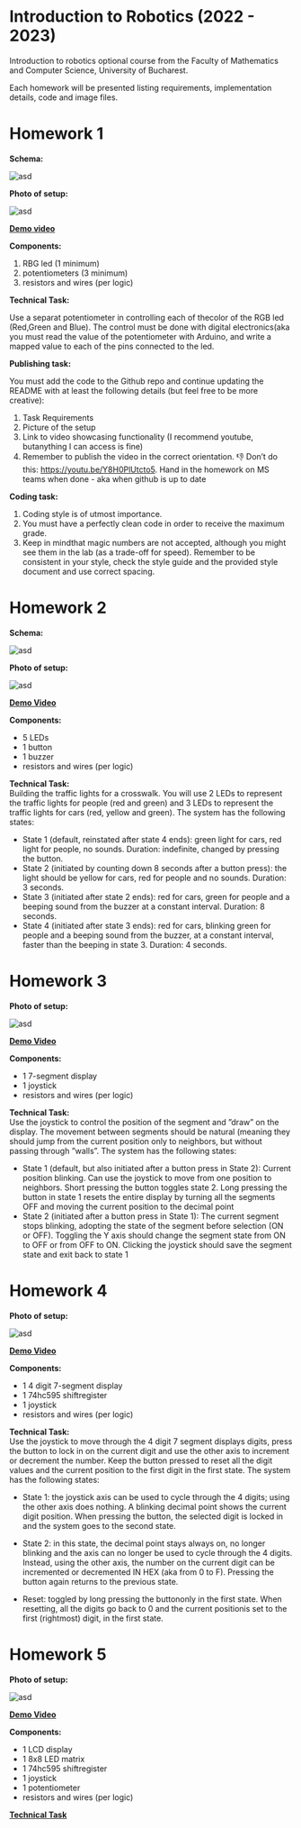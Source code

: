 # Introduction to Robotics (2022 - 2023)
Introduction to robotics optional course from the Faculty of Mathematics and Computer Science, University of Bucharest.

Each homework will be presented listing requirements, implementation details, code and image files.

# Homework 1

**Schema:**

![asd](/Homework/H1/H1-schema.jpg)

**Photo of setup:**

![asd](/Homework/H1/H1-pic.jpg)

**[Demo video](https://youtu.be/bqaiuz9O_BU)**

**Components:**

1. RBG led (1 minimum)
2. potentiometers (3 minimum)
3. resistors and wires (per logic)

**Technical Task:**

Use a separat potentiometer in controlling each of thecolor of the RGB led (Red,Green and Blue). The control must be done with digital electronics(aka you must read the value of the potentiometer with Arduino, and write a mapped value to each of the pins connected to the led.

**Publishing task:**

You must add the code to the Github repo and continue updating the README with at least the following details (but feel free to be more creative):

1. Task Requirements
2. Picture of the setup
3. Link to video showcasing functionality (I recommend youtube, butanything I can access is fine)
4. Remember to publish the video in the correct orientation. 👎 Don’t do this: https://youtu.be/Y8H0PlUtcto5. Hand in the homework on MS teams when done - aka when github is up to date

**Coding task:**

1. Coding style is of utmost importance.<br>
2. You must have a perfectly clean code in order to receive the maximum grade.<br>
3. Keep in mindthat magic numbers are not accepted, although you might see them in the lab (as a trade-off for speed). Remember to be consistent in your style, check the style guide and the provided style document and use correct spacing.<br>


# Homework 2

**Schema:**

![asd](/Homework/H2/H2-schema.jpg)

**Photo of setup:**

![asd](/Homework/H2/H2-pic.jpg)

**[Demo Video](https://youtu.be/KTbNv_8KV-Y)**<br>

**Components:**<br>
- 5 LEDs
- 1 button
- 1 buzzer
- resistors and wires (per logic)

**Technical Task:**<br>
Building the traffic lights for a crosswalk. You will use 2 LEDs to represent the traffic lights for people (red and green) and 3 LEDs to represent the traffic lights for cars (red, yellow and green). The system has the following states:

- State 1 (default, reinstated after state 4 ends): green light for cars, red light for people, no sounds. Duration: indefinite, changed by pressing the button.
- State 2 (initiated by counting down 8 seconds after a button press): the light should be yellow for cars, red for people and no sounds. Duration: 3 seconds.
- State 3 (initiated after state 2 ends): red for cars, green for people and a beeping sound from the buzzer at a constant interval. Duration: 8 seconds.
- State 4 (initiated after state 3 ends): red for cars, blinking green for people and a beeping sound from the buzzer, at a constant interval, faster than the beeping in state 3. Duration: 4 seconds.


# Homework 3

**Photo of setup:**

![asd](/Homework/H3/H3-pic.jpg)

**[Demo Video](https://youtu.be/0WtFF89WT5M)**<br>

**Components:**<br>
- 1 7-segment display
- 1 joystick
- resistors and wires (per logic)

**Technical Task:**<br>
Use the joystick to control the position of the segment and ”draw” on the display. The movement between segments should be natural (meaning they should jump from the current position only to neighbors, but without passing through ”walls”. The system has the following states:

- State 1 (default, but also initiated after a button press in State 2): Current position blinking. Can use the joystick to move from one position to neighbors. Short pressing the button toggles state 2. Long pressing the button in state 1 resets the entire display by turning all the segments OFF and moving the current position to the decimal point
- State 2 (initiated after a button press in State 1): The current segment stops blinking, adopting the state of the segment before selection (ON or OFF). Toggling the Y axis should change the segment state from ON to OFF or from OFF to ON. Clicking the joystick should save the segment state and exit back to state 1


# Homework 4

**Photo of setup:**

![asd](/Homework/H4/H4-pic.jpg)

**[Demo Video](https://youtu.be/QKMn-xxjLUM)**<br>

**Components:**<br>
- 1 4 digit 7-segment display
- 1 74hc595 shiftregister
- 1 joystick
- resistors and wires (per logic)

**Technical Task:**<br>
Use the joystick to move through the 4 digit 7 segment displays digits, press the button to lock in on the current digit and use the other axis to increment or decrement the number. Keep the button pressed to reset all the digit values and the current position to the first digit in the first state. The system has the following states:

- State 1: the joystick axis can be used to cycle through the 4 digits; using the other axis does nothing. A blinking decimal point shows the current digit position. When pressing the button, the selected digit is locked in and the system goes to the second state.

- State 2: in this state, the decimal point stays always on, no longer blinking and the axis can no longer be used to cycle through the 4 digits. Instead, using the other axis, the number on the current digit can be incremented or decremented IN HEX (aka from 0 to F). Pressing the button again returns to the previous state.

- Reset: toggled by long pressing the buttononly in the first state. When resetting, all the digits go back to 0 and the current positionis set to the first (rightmost) digit, in the first state.

# Homework 5

**Photo of setup:**

![asd](/Homework/H5/H5-pic.jpg)

**[Demo Video](https://youtu.be/XDmmjHHDa5M)**<br>

**Components:**<br>
- 1 LCD display
- 1 8x8 LED matrix
- 1 74hc595 shiftregister
- 1 joystick
- 1 potentiometer
- resistors and wires (per logic)

**[Technical Task](https://github.com/TudorCosmin/IntroductionToRobotics/blob/main/Homework/H5/Matrix%20project%20requirements.pdf)**<br>
